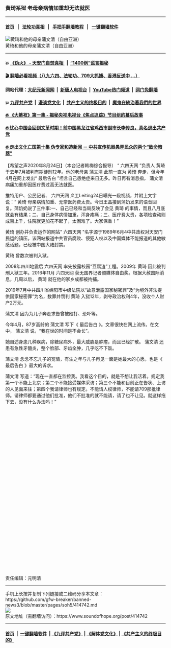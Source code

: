 ### 黄琦系狱 老母亲病情加重却无法就医
------------------------

#### [首页](https://github.com/gfw-breaker/banned-news3/blob/master/README.md) &nbsp;&nbsp;|&nbsp;&nbsp; [法轮功真相](https://github.com/begood0513/basic/blob/master/README.md)  &nbsp;&nbsp;|&nbsp;&nbsp; [手把手翻墙教程](https://github.com/gfw-breaker/guides/wiki)  &nbsp;&nbsp;|&nbsp;&nbsp; [一键翻墙软件](https://github.com/gfw-breaker/nogfw/blob/master/README.md)  



<div><img alt="黄琦和他的母亲蒲文清（自由亚洲）" src="https://img.soundofhope.org/2020-05/1588342816360.png"/>
<br/><figcaption class="caption">
 黄琦和他的母亲蒲文清（自由亚洲）
</figcaption></div><hr/>

#### 💥 [《伪火》 - 天安门自焚真相 ](http://141.164.51.119:10000/videos/blog/weihuo.html)&nbsp; |&nbsp; [“1400例”谎言揭秘  ](http://141.164.51.119:10000/videos/blog/jiexi1400.html)

#### [ 🎬  翻墙必看视频（八九六四、法轮功、709大抓捕、香港反送中 ...）](https://github.com/gfw-breaker/links/blob/master/banned.md)

#### 网站代理：[大纪元新闻网](http://167.172.10.89:10080/gb/) &nbsp;|&nbsp; [新唐人电视台](http://167.172.10.89:8808/gb/)  &nbsp;|&nbsp; [YouTube热门频道](http://158.247.203.241/youtube.html) &nbsp;|&nbsp; [网门免翻墙](http://158.247.203.241:11000/show.aspx?name=ogHome)

#### 💥 [九评共产党](http://141.164.51.119:10000/videos/res/jiuping/)&nbsp; |&nbsp; [漫谈党文化](http://141.164.51.119:10000/videos/res/mtdwh/)&nbsp; |&nbsp; [共产主义的终极目的](http://141.164.51.119:10000/videos/res/zjmd/)&nbsp; |&nbsp; [魔鬼在統治著我們的世界](http://141.164.51.119:10000/videos/res/TheSpecter/)  

#### [ 🔥  《大裤衩》第一集 - 揭秘央视电视台《焦点追踪》节目组的幕后故事](http://141.164.51.119:10000/videos/news/../res/big-shorts/index.html)

#### [ 🔥  忧心中国会回到文革时期！前中国黑龙江省鸡西市副市长李传良，真名退出共产党](http://141.164.51.119:10000/videos/news/quit01.html)

#### [ 🔥  走出文化亡国第十集 伪专家和造新闻 － 中共宣传机器愚弄民众的两个“致命暗器”](http://141.164.51.119:10000/videos/news/../res/zcwhwg/index.html)

<div><div class="Content__Wrapper sc-1bvya0-0 grZQxZ">
 <p class="meta-top">
  <span class="meta">
   【希望之声2020年8月24日】（本台记者韩梅综合报导）
  </span>
  “
  <ok href="/term/10556">
   六四天网
  </ok>
  ”负责人
  <ok href="/term/10557">
   黄琦
  </ok>
  于去年7月被判有期徒刑12年。他的老母亲
  <ok href="/term/10558">
   蒲文清
  </ok>
  此前一直为
  <ok href="/term/10557">
   黄琦
  </ok>
  奔走，但今年4月在网上发出“
  <ok href="/term/359221">
   最后告白
  </ok>
  ”坦言自己患绝症来日无多。昨日再有消息指，
  <ok href="/term/10558">
   蒲文清
  </ok>
  病痛加重却因医疗费过高无法就医。
 </p>
 <p>
  推特用户、公民记者、
  <ok href="/term/10556">
   六四天网
  </ok>
  义工Leiting24日曝光一段视频，并附上文字说：“
  <ok href="/term/10557">
   黄琦
  </ok>
  母亲病情加重、无奈医药费太贵。今日王晶接到蒲奶发来的语音回复。蒲奶奶说了三件事:一、自己已经和当局反映了会见
  <ok href="/term/10557">
   黄琦
  </ok>
  的事情，而且八月底就会有结果；二、自己身体病情加重，浑身疼痛；三、医疗费太贵，各项检查动则成百上千，住院就更加花不起了，太困难了。大家保重！”
 </p>
 <div class="AD_Embed__Wrap-sc-1xslmin-0 igMuqX module desktop">
  <div>
  </div>
 </div>
 <p>
  <ok href="/term/10557">
   黄琦
  </ok>
  创办并负责运作的网站"
  <ok href="/term/10556">
   六四天网
  </ok>
  "名字源于1989年6月4中共政权对天安门民运的镇压。该网站报道中共官员腐败、侵犯人权以及中国媒体不能报道的其他敏感话题，已经被中国大陆封禁。
 </p>
 <p>
  <ok href="/term/10557">
   黄琦
  </ok>
  曾数次被判入狱。
 </p>
 <p>
  2008年四川地震后
  <ok href="/term/10556">
   六四天网
  </ok>
  率先披露校园“豆腐渣”工程。2009年
  <ok href="/term/10557">
   黄琦
  </ok>
  因此被判刑入狱三年。2016年11月
  <ok href="/term/10556">
   六四天网
  </ok>
  获无国界记者颁媒体自由奖。根据大赦国际消息，几周以后，
  <ok href="/term/10557">
   黄琦
  </ok>
  就在他的家乡成都被拘捕。
 </p>
 <p>
  2019年7月中共四川省绵阳市中级法院以“故意泄露国家秘密罪”及“为境外非法提供国家秘密罪”为名，数罪并罚判
  <ok href="/term/10557">
   黄琦
  </ok>
  入狱12年，剥夺政治权利4年，没收个人财产2万元。
 </p>
 <p>
  <ok href="/term/10558">
   蒲文清
  </ok>
  因为为儿子奔走求告曾被殴打、恐吓等。
 </p>
 <p>
  今年4月，87岁高龄的
  <ok href="/term/10558">
   蒲文清
  </ok>
  写下《
  <ok href="/term/359221">
   最后告白
  </ok>
  》。文章很快在网上流传。在文中，
  <ok href="/term/10558">
   蒲文清
  </ok>
  说，“我在世的时间是不会长”。
 </p>
 <p>
  她自述身患几种疾病，除糖尿病外，最大威胁是肿瘤，而且已经扩散。
  <ok href="/term/10558">
   蒲文清
  </ok>
  还患有急性牙髓炎，整个脸部、牙齿全肿，几乎吃不下饭。
 </p>
 <p>
  <ok href="/term/10558">
   蒲文清
  </ok>
  念念不忘儿子的冤情，有生之年与儿子再见一面是她最大的心愿，也是《
  <ok href="/term/359221">
   最后告白
  </ok>
  》最大的诉求。
 </p>
 <p>
  <ok href="/term/10558">
   蒲文清
  </ok>
  写道：“现在一直都在监控我。我看这个目的，就是不想让我活着。规定我第一个不能上北京；第二个不能接受媒体采访；第三个不能和目前正在告状、上访的人见面来往；第四个我请律师也有规定。不能请人权律师，不能请709那批律师。请律师都要通过他们批准，他们不批准的就不能请，请了也不让见。就这样拖下去，没有什么办法吗！”
 </p>
 <div class="soh-embed">
  <div class="soh-embed-inner">
   <div class="iframely-embed" style="max-width: 550px;">
    <div class="iframely-responsive" style="padding-bottom: 100%;">
    </div>
   </div>
  </div>
 </div>
 <p class="meta-btm">
  责任编辑：元明清
 </p>
</div>
</div>
<hr/>
手机上长按并复制下列链接或二维码分享本文章：<br/>
https://github.com/gfw-breaker/banned-news3/blob/master/pages/soh5/414742.md <br/>
<a href='https://github.com/gfw-breaker/banned-news3/blob/master/pages/soh5/414742.md'><img src='https://github.com/gfw-breaker/banned-news3/blob/master/pages/soh5/414742.md.png'/></a> <br/>
原文地址（需翻墙访问）：https://www.soundofhope.org/post/414742


------------------------
#### [首页](https://github.com/gfw-breaker/banned-news3/blob/master/README.md) &nbsp;|&nbsp; [一键翻墙软件](https://github.com/gfw-breaker/nogfw/blob/master/README.md) &nbsp;| [《九评共产党》](https://github.com/gfw-breaker/9ping.md/blob/master/README.md#九评之一评共产党是什么) | [《解体党文化》](https://github.com/gfw-breaker/jtdwh.md/blob/master/README.md) | [《共产主义的终极目的》](https://github.com/gfw-breaker/gczydzjmd.md/blob/master/README.md)


<img src='http://gfw-breaker.win/banned-news3/pages/soh5/414742.md' width='0px' height='0px'/>
